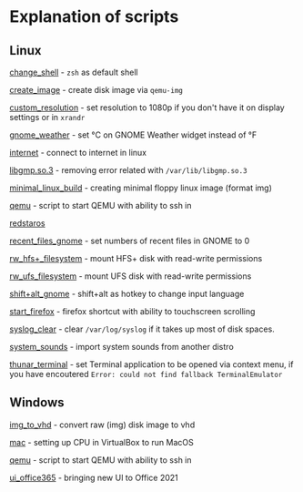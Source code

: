 # Explanation of scripts

## Linux

[change_shell](https://github.com/ercan1104/usual-commands/blob/main/Linux/change_shell.sh) \- `zsh` as default shell

[create_image](https://github.com/ercan1104/usual-commands/blob/main/Linux/create_image.sh) \- create disk image via `qemu-img`

[custom_resolution](https://github.com/ercan1104/usual-commands/blob/main/Linux/custom_resolution.sh) \- set resolution to 1080p if you don't have it on display settings or in `xrandr`

[gnome_weather](https://github.com/ercan1104/usual-commands/blob/main/Linux/gnome_weather.sh) \- set °С on GNOME Weather widget instead of °F

[internet](https://github.com/ercan1104/usual-commands/blob/main/Linux/internet.sh) \- connect to internet in linux

[libgmp.so.3](https://github.com/ercan1104/usual-commands/blob/main/Linux/libgmp.so.3.sh) \- removing error related with `/var/lib/libgmp.so.3`

[minimal_linux_build](https://github.com/ercan1104/usual-commands/blob/main/Linux/minimal_linux_build.md) \- creating minimal floppy linux image (format img)

[qemu](https://github.com/ercan1104/usual-commands/blob/main/Linux/qemu.sh) \- script to start QEMU with ability to ssh in

[redstaros](https://github.com/ercan1104/usual-commands/blob/main/Linux/redstaros.md)

[recent_files_gnome](https://github.com/ercan1104/usual-commands/blob/main/Linux/recent_files_gnome.sh) \- set numbers of recent files in GNOME to 0

[rw_hfs+_filesystem](https://github.com/ercan1104/usual-commands/blob/main/Linux/rw_hfs+_filesystem.sh) \- mount HFS+ disk with read-write permissions

[rw_ufs_filesystem](https://github.com/ercan1104/usual-commands/blob/main/Linux/rw_ufs_filesystem.sh) \- mount UFS disk with read-write permissions

[shift+alt_gnome](https://github.com/ercan1104/usual-commands/blob/main/Linux/shift+alt_gnome.sh) \- shift+alt as hotkey to change input language

[start_firefox](https://github.com/ercan1104/usual-commands/blob/main/Linux/start_firefox.sh) \- firefox shortcut with ability to touchscreen scrolling

[syslog_clear](https://github.com/ercan1104/usual-commands/blob/main/Linux/syslog_clear.sh) \- clear `/var/log/syslog` if it takes up most of disk spaces.

[system_sounds](https://github.com/ercan1104/usual-commands/blob/main/Linux/system_sounds.md) \- import system sounds from another distro

[thunar_terminal](https://github.com/ercan1104/usual-commands/blob/main/Linux/thunar_terminal.md) \- set Terminal application to be opened via context menu, if you have encoutered `Error: could not find fallback TerminalEmulator`

## Windows

[img_to_vhd](https://github.com/ercan1104/usual-commands/blob/main/Windows/img_to_vhd.bat) \- convert raw (img) disk image to vhd

[mac](https://github.com/ercan1104/usual-commands/blob/main/Windows/mac.bat) \- setting up CPU in VirtualBox to run MacOS

[qemu](https://github.com/ercan1104/usual-commands/blob/main/Windows/qemu.bat) \- script to start QEMU with ability to ssh in

[ui_office365](https://github.com/ercan1104/usual-commands/blob/main/Windows/ui_office365.reg) \- bringing new UI to Office 2021
